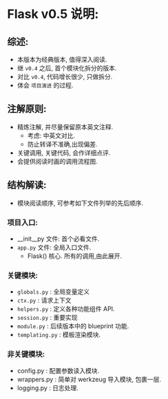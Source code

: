 

# Flask v0.5 说明:

## 综述:

- 本版本为经典版本, 值得深入阅读.
- 继 `v0.4` 之后, 首个模块化拆分的版本.
- 对比 `v0.4`, 代码增长很少, 只做拆分.
- 体会 `项目演进` 的过程.

## 注解原则:

- 精炼注解, 并尽量保留原本英文注释.
    - 考虑: 中英文对比.
    - 防止转译不准确,出现偏差.
- 关键调用, 关键代码, 会作详细点评.
- 会提供阅读时画的调用流程图.


## 结构解读:

- 模块阅读顺序, 可参考如下文件列举的先后顺序.

### 项目入口:

- __init__py 文件: 首个必看文件.
- `app.py` 文件: 全局入口文件.
    - Flask() 核心. 所有的调用,由此展开.
    
### 关键模块:

- `globals.py` : 全局变量定义
- `ctx.py`     : 请求上下文
- `helpers.py` : 定义各种功能组件 API.
- `session.py` : 重要实现
- `module.py`  : 后续版本中的 blueprint 功能.
- `templating.py` : 模板渲染模块.


### 非关键模块:

- config.py   : 配置参数读入模块.
- wrappers.py : 简单对 werkzeug 导入模块, 包裹一层.
- logging.py  : 日志处理.